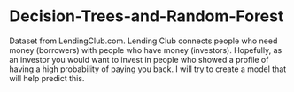 # Decision-Trees-and-Random-Forest
Dataset from LendingClub.com. Lending Club connects people who need money (borrowers) with people who have money (investors).
Hopefully, as an investor you would want to invest in people who showed a profile of having a high probability of paying you back.
I will try to create a model that will help predict this.
